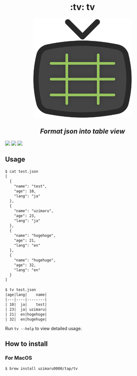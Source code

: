 <h1 align="center">:tv: tv</h1>

<p align="center">
<img width="320" src="./.github/images/tv_logo.png">
</p>

<h2 align="center"><em>Format json into table view</em></h2>

[![](https://img.shields.io/github/license/uzimaru0000/tv?style=for-the-badge)](https://github.com/uzimaru0000/tv/blob/master/LICENSE)
[![](https://img.shields.io/github/v/release/uzimaru0000/tv?style=for-the-badge)](https://github.com/uzimaru0000/tv/releases/latest)
![](https://img.shields.io/github/downloads/uzimaru0000/tv/total?style=for-the-badge)

## Usage

```
$ cat test.json
[
  {
    "name": "test",
    "age": 10,
    "lang": "ja"
  },
  {
    "name": "uzimaru",
    "age": 23,
    "lang": "ja"
  },
  {
    "name": "hogehoge",
    "age": 21,
    "lang": "en"
  },
  {
    "name": "hugehuge",
    "age": 32,
    "lang": "en"
  }
]

$ tv test.json
|age|lang|    name|
|---|----|--------|
| 10|  ja|    test|
| 23|  ja| uzimaru|
| 21|  en|hogehoge|
| 32|  en|hugehuge|
```

Run `tv --help` to view detailed usage.

## How to install

### For MacOS

```bash
$ brew install uzimaru0000/tap/tv
```
